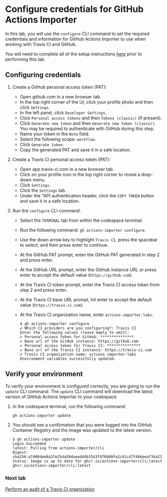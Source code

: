 # Configure credentials for GitHub Actions Importer

In this lab, you will use the `configure` CLI command to set the required credentials and information for GitHub Actions Importer to use when working with Travis CI and GitHub.

You will need to complete all of the setup instructions [here](./readme.md#configure-your-codespace) prior to performing this lab.

## Configuring credentials

1. Create a GitHub personal access token (PAT):
   - Open github.com in a new browser tab.
   - In the top right corner of the UI, click your profile photo and then click `Settings`.
   - In the left panel, click `Developer Settings`.
   - Click `Personal access tokens` and then `Tokens (classic)` (if present).
   - Click `Generate new token` and then `Generate new token (classic)`. You may be required to authenticate with GitHub during this step.
   - Name your token in the `Note` field.
   - Select the following scope: `workflow`.
   - Click `Generate token`.
   - Copy the generated PAT and save it in a safe location.

3. Create a Travis CI personal access token (PAT):
   - Open app.travis-ci.com in a new browser tab.
   - Click on your profile icon in the top right corner to reveal a drop-down menu.
   - Click `Settings`.
   - Click the `Settings` tab.
   - Under the "API authentication header, click the `COPY TOKEN` button and save it in a safe location.

2. Run the `configure` CLI command:
   - Select the `TERMINAL` tab from within the codespace terminal.
   - Run the following command: `gh actions-importer configure`.
   - Use the down arrow key to highlight `Travis CI`, press the spacebar to select, and then press enter to continue.
   - At the GitHub PAT prompt, enter the GitHub PAT generated in step 2 and press enter.
   - At the GitHub URL prompt, enter the GitHub instance URL or press enter to accept the default value (`https://github.com`).
   - At the Travis CI token prompt, enter the Travis CI access token from step 2 and press enter.
   - At the Travis CI base URL prompt, hit enter to accept the default value (`https://travis-ci.com`).
   - At the Travis CI organization name, enter `actions-importer-labs`.

      ```console
      $ gh actions-importer configure
      ✔ Which CI providers are you configuring?: Travis CI
      Enter the following values (leave empty to omit):
      ✔ Personal access token for GitHub: ***************
      ✔ Base url of the GitHub instance: https://github.com
      ✔ Personal access token for Travis CI: ***************
      ✔ Base url of the Travis CI instance: https://travis-ci.com
      ✔ Travis CI organization name: actions-importer-labs
      Environment variables successfully updated.
      ```

## Verify your environment

To verify your environment is configured correctly, you are going to run the `update` CLI command. The `update` CLI command will download the latest version of GitHub Actions Importer to your codespace.

1. In the codespace terminal, run the following command:

   ```bash
   gh actions-importer update
   ```

2. You should see a confirmation that you were logged into the GitHub Container Registry and the image was updated to the latest version.

   ```console
   $ gh actions-importer update
   Login Succeeded
   latest: Pulling from actions-importer/cli
   Digest: sha256:a7d00dee8a37e25da59daeed44b1543f476b00fa2c41c47f48deeaf34a215bbb
   Status: Image is up to date for ghcr.io/actions-importer/cli:latest
   ghcr.io/actions-importer/cli:latest
   ```

### Next lab

[Perform an audit of a Travis CI organization](./2-audit.md)
